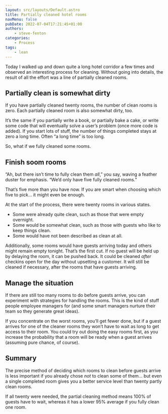 ```yaml
---
layout: src/layouts/Default.astro
title: Partially cleaned hotel rooms
navMenu: false
pubDate: 2022-07-04T17:21:45+01:00
authors:
    - steve-fenton
categories:
    - Process
tags:
    - lean
---
```


Today I walked up and down quite a long hotel corridor a few times and observed an interesting process for cleaning. Without going into details, the result of all the effort was a line of partially cleaned rooms.

## Partially clean is somewhat dirty

If you have partially cleaned twenty rooms, the number of clean rooms is zero. Each partially cleaned room is also somewhat dirty, too.

It’s the same if you partially write a book, or partially bake a cake, or write some code that will eventually solve a user’s problem (once more code is added). If you start lots of stuff, the number of things completed stays at zero a long time. Often “a long time” is too long.

So, what if we fully cleaned some rooms.

## Finish soom rooms

“Ah, but there isn’t time to fully clean them *all*,” you say, waving a feather duster for emphasis. “We’d only have five fully cleaned rooms.”

That’s five more than you have now. If you are smart when choosing which five to pick… it might even be enough.

At the start of the process, there were twenty rooms in various states.

- Some were already quite clean, such as those that were empty overnight.
- Some would be somewhat clean, such as those with guests who like to keep things clean.
- Some would have not been described as clean at all.

Additionally, some rooms would have guests arriving today and others might remain empty tonight. That’s the first cut. If no guest will be held up by delaying the room, it can be pushed back. It could be cleaned *after* checkins open for the day without upsetting a customer. It will still be cleaned if necessary, after the rooms that have guests arriving.

## Manage the situation

If there are still too many rooms to do before guests arrive, you can experiment with strategies for handling the rooms. This is the kind of stuff people employee managers for (and some smart managers nurture their team so they generate great ideas).

If you concentrate on the worst rooms, you’ll get fewer done, but if a guest arrives for one of the cleaner rooms they won’t have to wait as long to get access to their room. You could try out doing the easy rooms first, as you increase the probability that a room will be ready when a guest arrives (assuming pure chance, of course).

## Summary

The precise method of deciding which rooms to clean before guests arrive is less important if you already chose *not* to clean some of them… but even a single completed room gives you a better service level than twenty partly clean rooms.

If all twenty were needed, the partial cleaning method means 100% of guests have to wait, whereas it has a lower 95% average if you fully clean one room.